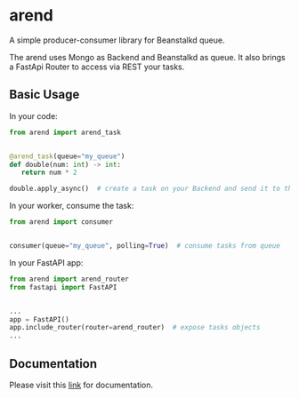  arend
=============

A simple producer-consumer library for Beanstalkd queue.

The arend uses Mongo as Backend and Beanstalkd as queue. 
It also brings a FastApi Router to access via REST your tasks.


Basic Usage
--------------

In your code:

 ```python
from arend import arend_task


@arend_task(queue="my_queue")
def double(num: int) -> int:
    return num * 2

double.apply_async()  # create a task on your Backend and send it to the queue
```

In your worker, consume the task:
```python
from arend import consumer


consumer(queue="my_queue", polling=True)  # consume tasks from queue
```

In your FastAPI app:
```python
from arend import arend_router
from fastapi import FastAPI


...
app = FastAPI()
app.include_router(router=arend_router)  # expose tasks objects
...
```


Documentation
--------------

Please visit this [link](https://arend.readthedocs.io/en/latest/) for documentation.
